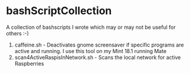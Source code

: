 # bashScriptCollection
A collection of bashscripts I wrote which may or may not be useful for others :-)

1. caffeine.sh - Deactivates gnome screensaver if specific programs are active and running. I use this tool on my Mint 18.1 running Mate
2. scan4ActiveRaspisInNetwork.sh - Scans the local network for active Raspberries
